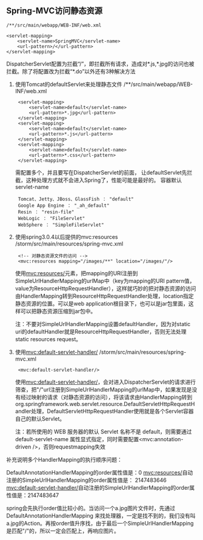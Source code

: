 ## Spring-MVC访问静态资源 ##
	/**/src/main/webapp/WEB-INF/web.xml

	<servlet-mapping>	
		<servlet-name>SpringMVC</servlet-name>
		<url-pattern>/</url-pattern>
	</servlet-mapping>
DispatcherServlet配置为拦截“/”，即拦截所有请求，造成对*.js,*.jpg的访问也被拦截。除了将配置改为拦截“\*.do”以外还有3种解决方法

1. 使用Tomcat的defaultServlet来处理静态文件
		/**/src/main/webapp/WEB-INF/web.xml

		<servlet-mapping>        
			<servlet-name>default</servlet-name>       
			<url-pattern>*.jpg</url-pattern>     
		</servlet-mapping>
		<servlet-mapping>            
			<servlet-name>default</servlet-name>         
			<url-pattern>*.js</url-pattern>    
		</servlet-mapping>    
		<servlet-mapping>             
			<servlet-name>default</servlet-name>            
			<url-pattern>*.css</url-pattern>      
		</servlet-mapping>
	需配置多个，并且要写在DispatcherServlet的前面， 让defaultServlet先拦截，这种处理方式就不会进入Spring了，性能可能是最好的。
		容器默认servlet-name

		Tomcat、Jetty、JBoss、GlassFish ： "default"
		Google App Engine ： "_ah_default"
		Resin ： "resin-file"
		WebLogic ： "FileServlet"
		WebSphere ： "SimpleFileServlet" 
2. 使用spring3.0.4以后提供的mvc:resources 		
		/storm/src/main/resources/spring-mvc.xml

		<!-- 对静态资源文件的访问 -->     
		<mvc:resources mapping="/images/**" location="/images/"/>
	使用<mvc:resources/>元素，把mapping的URI注册到SimpleUrlHandlerMapping的urlMap中（key为mapping的URI pattern值，value为ResourceHttpRequestHandler），这样就巧妙的把对静态资源的访问由HandlerMapping转到ResourceHttpRequestHandler处理，location指定静态资源的位置。可以是web application根目录下，也可以是jar包里面，这样可以把静态资源压缩到jar包中。
	
	注：不要对SimpleUrlHandlerMapping设置defaultHandler，因为对static uri的defaultHandler就是ResourceHttpRequestHandler，否则无法处理static resources request。
3. 使用<mvc:default-servlet-handler/>
		/storm/src/main/resources/spring-mvc.xml
		
		<mvc:default-servlet-handler/>   
	使用<mvc:default-servlet-handler/>，会对进入DispatcherServlet的请求进行筛查，把"/"url注册到SimpleUrlHandlerMapping的urlMap中，如果发现是没有经过映射的请求（对静态资源的访问），将该请求由HandlerMapping转到org.springframework.web.servlet.resource.DefaultServletHttpRequestHandler处理，DefaultServletHttpRequestHandler使用就是各个Servlet容器自己的默认Servlet。

	注：若所使用的 WEB 服务器的默认 Servlet 名称不是 default，则需要通过 default-servlet-name 属性显式指定，同时需要配置<mvc:annotation-driven />，否则requestmapping失效
 
补充说明多个HandlerMapping的执行顺序问题：

DefaultAnnotationHandlerMapping的order属性值是：0
<mvc:resources/>自动注册的SimpleUrlHandlerMapping的order属性值是： 2147483646
<mvc:default-servlet-handler/>自动注册的SimpleUrlHandlerMapping的order属性值是：2147483647

spring会先执行order值比较小的。当访问一个a.jpg图片文件时，先通过DefaultAnnotationHandlerMapping 来找处理器，一定是找不到的，我们没有叫a.jpg的Action。再按order值升序找，由于最后一个SimpleUrlHandlerMapping 是匹配"/"的，所以一定会匹配上，再响应图片。